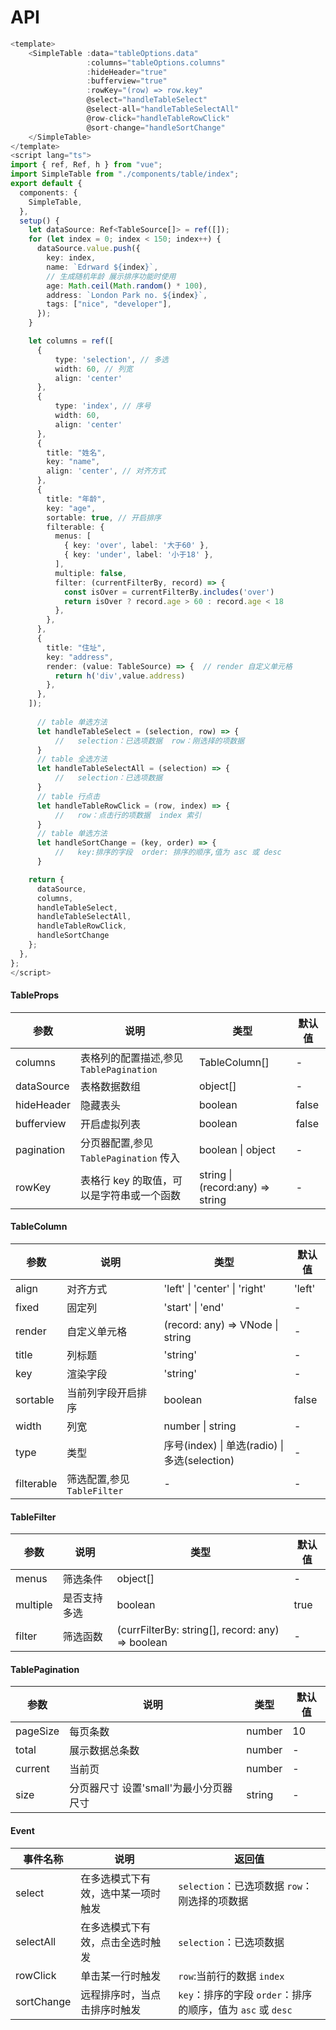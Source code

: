 # API

```ts
<template>
    <SimpleTable :data="tableOptions.data"
                 :columns="tableOptions.columns"
				 :hideHeader="true"
                 :bufferview="true"
                 :rowKey="(row) => row.key"
				 @select="handleTableSelect"
                 @select-all="handleTableSelectAll"
                 @row-click="handleTableRowClick"
                 @sort-change="handleSortChange"
    </SimpleTable>
</template>
<script lang="ts">
import { ref, Ref, h } from "vue";
import SimpleTable from "./components/table/index";
export default {
  components: {
    SimpleTable,
  },
  setup() {
    let dataSource: Ref<TableSource[]> = ref([]);
    for (let index = 0; index < 150; index++) {
      dataSource.value.push({
        key: index,
        name: `Edrward ${index}`,
        // 生成随机年龄 展示排序功能时使用
        age: Math.ceil(Math.random() * 100),
        address: `London Park no. ${index}`,
        tags: ["nice", "developer"],
      });
    }

    let columns = ref([
      {
          type: 'selection', // 多选
          width: 60, // 列宽
          align: 'center'
      },
      {
          type: 'index', // 序号
          width: 60,
          align: 'center'
      },
      {
        title: "姓名",
        key: "name",
        align: 'center', // 对齐方式
      },
      {
        title: "年龄",
        key: "age",
        sortable: true, // 开启排序
        filterable: {
          menus: [
            { key: 'over', label: '大于60' },
            { key: 'under', label: '小于18' },
          ],
          multiple: false,
          filter: (currentFilterBy, record) => {
            const isOver = currentFilterBy.includes('over')
            return isOver ? record.age > 60 : record.age < 18
          },
        },
      },
      {
        title: "住址",
        key: "address",
        render: (value: TableSource) => {  // render 自定义单元格
          return h('div',value.address)
        },
      },
    ]);
      
      // table 单选方法
      let handleTableSelect = (selection, row) => {
          //   selection：已选项数据  row：刚选择的项数据
      }
      // table 全选方法
      let handleTableSelectAll = (selection) => {
          //   selection：已选项数据
      }
      // table 行点击
      let handleTableRowClick = (row, index) => {
          //   row：点击行的项数据  index 索引
      }
      // table 单选方法
      let handleSortChange = (key, order) => {
          //   key:排序的字段  order: 排序的顺序,值为 asc 或 desc
      }

    return {
      dataSource,
      columns,
      handleTableSelect,
      handleTableSelectAll,
      handleTableRowClick,
      handleSortChange
    };
  },
};
</script>
```



#### TableProps

| 参数       | 说明                                      | 类型                             | 默认值 |
| ---------- | ----------------------------------------- | -------------------------------- | ------ |
| columns    | 表格列的配置描述,参见`TablePagination`    | TableColumn[]                    | -      |
| dataSource | 表格数据数组                              | object[]                         | -      |
| hideHeader | 隐藏表头                                  | boolean                          | false  |
| bufferview | 开启虚拟列表                              | boolean                          | false  |
| pagination | 分页器配置,参见`TablePagination` 传入     | boolean \| object                | -      |
| rowKey     | 表格行 key 的取值，可以是字符串或一个函数 | string \| (record:any) => string | -      |

#### TableColumn

| 参数       | 说明                       | 类型                                          | 默认值 |
| ---------- | -------------------------- | --------------------------------------------- | ------ |
| align      | 对齐方式                   | 'left' \| 'center' \| 'right'                 | 'left' |
| fixed      | 固定列                     | 'start' \| 'end'                              | -      |
| render     | 自定义单元格               | (record: any) => VNode \| string              | -      |
| title      | 列标题                     | 'string'                                      | -      |
| key        | 渲染字段                   | 'string'                                      | -      |
| sortable   | 当前列字段开启排序         | boolean                                       | false  |
| width      | 列宽                       | number \| string                              | -      |
| type       | 类型                       | 序号(index) \| 单选(radio) \| 多选(selection) | -      |
| filterable | 筛选配置,参见`TableFilter` | -                                             | -      |

#### TableFilter

| 参数     | 说明         | 类型                                             | 默认值 |
| -------- | ------------ | ------------------------------------------------ | ------ |
| menus    | 筛选条件     | object[]                                         | -      |
| multiple | 是否支持多选 | boolean                                          | true   |
| filter   | 筛选函数     | (currFilterBy: string[], record: any) => boolean | -      |

#### TablePagination

| 参数     | 说明                                   | 类型   | 默认值 |
| -------- | -------------------------------------- | ------ | ------ |
| pageSize | 每页条数                               | number | 10     |
| total    | 展示数据总条数                         | number | -      |
| current  | 当前页                                 | number | -      |
| size     | 分页器尺寸 设置'small'为最小分页器尺寸 | string | -      |

#### Event

| 事件名称   | 说明                               | 返回值                                                      |
| ---------- | ---------------------------------- | ----------------------------------------------------------- |
| select     | 在多选模式下有效，选中某一项时触发 | `selection`：已选项数据 `row`：刚选择的项数据               |
| selectAll  | 在多选模式下有效，点击全选时触发   | `selection`：已选项数据                                     |
| rowClick   | 单击某一行时触发                   | `row`:当前行的数据 `index`                                  |
| sortChange | 远程排序时，当点击排序时触发       | `key`：排序的字段 `order`：排序的顺序，值为 `asc` 或 `desc` |

#### 